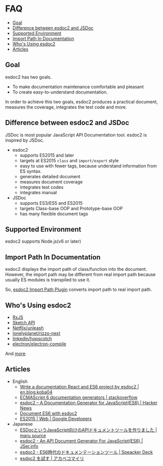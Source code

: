 # FAQ
- [Goal](#goal)
- [Difference between esdoc2 and JSDoc](#difference-between-esdoc2-and-jsdoc)
- [Supported Environment](#supported-environment)
- [Import Path In Documentation](#import-path-in-documentation)
- [Who's Using esdoc2](#who-s-using-esdoc2)
- [Articles](#articles)

## Goal
esdoc2 has two goals.

- To make documentation maintenance comfortable and pleasant
- To create easy-to-understand documentation.

In order to achieve this two goals, esdoc2 produces a practical document, measures the coverage, integrates the test code and more.

## Difference between esdoc2 and JSDoc
JSDoc is most popular JavaScript API Documentation tool.
esdoc2 is inspired by JSDoc.

- esdoc2
  - supports ES2015 and later
  - targets at ES2015 ``class`` and ``import/export`` style
  - easy to use with fewer tags, because understand information from ES syntax.
  - generates detailed document
  - measures document coverage
  - integrates test codes
  - integrates manual
- JSDoc
  - supports ES3/ES5 and ES2015
  - targets Class-base OOP and Prototype-base OOP
  - has many flexible document tags

## Supported Environment
esdoc2 supports Node.js(v6 or later)

## Import Path In Documentation
esdoc2 displays the import path of class/function into the document.<br/>
However, the import path may be different from real import path because usually ES modules is transpiled to use it.

So, [esdoc2 Import Path Plugin](https://github.com/esdoc2/esdoc2-plugins/tree/master/esdoc2-importpath-plugin) converts import path to real import path.

## Who's Using esdoc2
- [RxJS](http://reactivex.io/rxjs/)
- [Sketch API](http://developer.sketchapp.com/reference/api/)
- [Netflix/unleash](https://github.com/Netflix/unleash)
- [lonelyplanet/rizzo-next](https://github.com/lonelyplanet/rizzo-next)
- [linkedin/hopscotch](https://github.com/linkedin/hopscotch/tree/gh72)
- [electron/electron-compile](https://github.com/electron/electron-compile)

And [more](https://github.com/search?o=desc&q=esdoc2+filename%3Apackage.json+-user%3Ah13i32maru+-user%3Aesdoc+-user%3Aes-doc&ref=searchresults&s=indexed&type=Code&utf8=%E2%9C%93).

## Articles
- English
  - [Write a documentation React and ES6 project by esdoc2 | en.blog.koba04](http://en.blog.koba04.com/2015/06/28/esdoc2-documentation-for-react-and-es6/)
  - [ECMAScript 6 documentation generators | stackoverflow](http://stackoverflow.com/questions/27334309/ecmascript-6-documentation-generators)
  - [esdoc2 – A Documentation Generator for JavaScript(ES6) | Hacker News](https://news.ycombinator.com/item?id=10002867)
  - [Document ES6 with esdoc2](http://jonathancreamer.com/document-es6-with-esdoc2/)
  - [ES2015 | Web | Google Developers](https://developers.google.com/web/shows/ttt/series-2/es2015)
- Japanese
  - [ESDocというJavaScript向けのAPIドキュメントツールを作りました | maru source](http://blog.h13i32maru.jp/entry/2015/05/06/221041)
  - <a href="http://jser.info/2015/05/06/iojs2.0.0-msedge-isomorphic/#esdoc2---an-api-document-generator-for-javascript(es6)">esdoc2 - An API Document Generator For JavaScript(ES6) | JSer.info</a>
  - [esdoc2 - ES6時代のドキュメンテーションツール | Speacker Deck](https://speakerdeck.com/h13i32maru/esdoc2-es6shi-dai-falsedokiyumentesiyonturu)
  - [esdoc2 を試す | アカベコマイリ](http://akabeko.me/blog/2015/07/esdoc2/)
